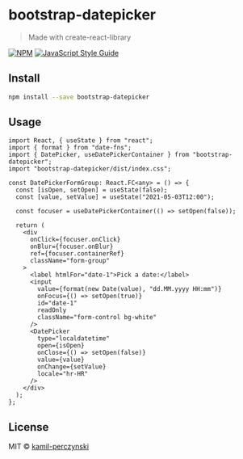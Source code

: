# bootstrap-datepicker

> Made with create-react-library

[![NPM](https://img.shields.io/npm/v/bootstrap-datepicker.svg)](https://www.npmjs.com/package/bootstrap-datepicker) [![JavaScript Style Guide](https://img.shields.io/badge/code_style-standard-brightgreen.svg)](https://standardjs.com)

## Install

```bash
npm install --save bootstrap-datepicker
```

## Usage

```tsx
import React, { useState } from "react";
import { format } from "date-fns";
import { DatePicker, useDatePickerContainer } from "bootstrap-datepicker";
import "bootstrap-datepicker/dist/index.css";

const DatePickerFormGroup: React.FC<any> = () => {
  const [isOpen, setOpen] = useState(false);
  const [value, setValue] = useState("2021-05-03T12:00");

  const focuser = useDatePickerContainer(() => setOpen(false));

  return (
    <div
      onClick={focuser.onClick}
      onBlur={focuser.onBlur}
      ref={focuser.containerRef}
      className="form-group"
    >
      <label htmlFor="date-1">Pick a date:</label>
      <input
        value={format(new Date(value), "dd.MM.yyyy HH:mm")}
        onFocus={() => setOpen(true)}
        id="date-1"
        readOnly
        className="form-control bg-white"
      />
      <DatePicker
        type="localdatetime"
        open={isOpen}
        onClose={() => setOpen(false)}
        value={value}
        onChange={setValue}
        locale="hr-HR"
      />
    </div>
  );
};
```

## License

MIT © [kamil-perczynski](https://github.com/kamil-perczynski)
